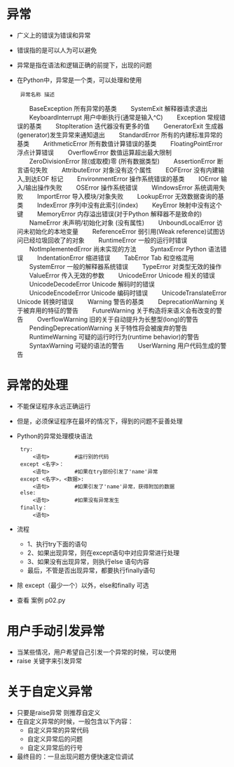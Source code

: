 # 异常
- 广义上的错误为错误和异常
- 错误指的是可以人为可以避免
- 异常是指在语法和逻辑正确的前提下，出现的问题
- 在Python中，异常是一个类，可以处理和使用


       异常名称	描述
    　　BaseException	所有异常的基类
    　　SystemExit	解释器请求退出
    　　KeyboardInterrupt	用户中断执行(通常是输入^C)
    　　Exception	常规错误的基类
    　　StopIteration	迭代器没有更多的值
    　　GeneratorExit	生成器(generator)发生异常来通知退出
    　　StandardError	所有的内建标准异常的基类
    　　ArithmeticError	所有数值计算错误的基类
    　　FloatingPointError	浮点计算错误
    　　OverflowError	数值运算超出最大限制
    　　ZeroDivisionError	除(或取模)零 (所有数据类型)
    　　AssertionError	断言语句失败
    　　AttributeError	对象没有这个属性
    　　EOFError	没有内建输入,到达EOF 标记
    　　EnvironmentError	操作系统错误的基类
    　　IOError	输入/输出操作失败
    　　OSError	操作系统错误
    　　WindowsError	系统调用失败
    　　ImportError	导入模块/对象失败
    　　LookupError	无效数据查询的基类
    　　IndexError	序列中没有此索引(index)
    　　KeyError	映射中没有这个键
    　　MemoryError	内存溢出错误(对于Python 解释器不是致命的)
    　　NameError	未声明/初始化对象 (没有属性)
    　　UnboundLocalError	访问未初始化的本地变量
    　　ReferenceError	弱引用(Weak reference)试图访问已经垃圾回收了的对象
    　　RuntimeError	一般的运行时错误
    　　NotImplementedError	尚未实现的方法
    　　SyntaxError	Python 语法错误
    　　IndentationError	缩进错误
    　　TabError	Tab 和空格混用
    　　SystemError	一般的解释器系统错误
    　　TypeError	对类型无效的操作
    　　ValueError	传入无效的参数
    　　UnicodeError	Unicode 相关的错误
    　　UnicodeDecodeError	Unicode 解码时的错误
    　　UnicodeEncodeError	Unicode 编码时错误
    　　UnicodeTranslateError	Unicode 转换时错误
    　　Warning	警告的基类
    　　DeprecationWarning	关于被弃用的特征的警告
    　　FutureWarning	关于构造将来语义会有改变的警告
    　　OverflowWarning	旧的关于自动提升为长整型(long)的警告
    　　PendingDeprecationWarning	关于特性将会被废弃的警告
    　　RuntimeWarning	可疑的运行时行为(runtime behavior)的警告
    　　SyntaxWarning	可疑的语法的警告
    　　UserWarning	用户代码生成的警告
    
# 异常的处理
- 不能保证程序永远正确运行
- 但是，必须保证程序在最坏的情况下，得到的问题不妥善处理
-  Python的异常处理模块语法

        try:
            <语句>        #运行别的代码
        except <名字>：
            <语句>        #如果在try部份引发了'name'异常
        except <名字>，<数据>:
            <语句>        #如果引发了'name'异常，获得附加的数据
        else:
            <语句>        #如果没有异常发生
        finally：
            <语句>

- 流程 
    - 1、执行try下面的语句
    - 2、如果出现异常，则在except语句中对应异常进行处理
    - 3、如果没有出现异常，则执行else 语句内容
    - 最后，不管是否出现异常，都要执行finally语句
 - 除 except（最少一个）以外，else和finally 可选   
 - 查看 案例 p02.py
 
# 用户手动引发异常
- 当某些情况，用户希望自己引发一个异常的时候，可以使用
- raise 关键字来引发异常 
 
# 关于自定义异常
- 只要是raise异常 则推荐自定义
- 在自定义异常的时候，一般包含以下内容：    
    - 自定义异常的异常代码
    - 自定义异常后的问题
    - 自定义异常后的行号
- 最终目的：一旦出现问题方便快速定位调试

    




